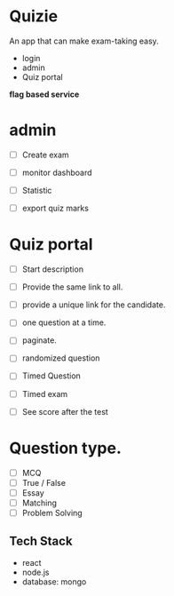 # Quizie
An app that can make exam-taking easy.


- login 
- admin 
- Quiz portal 


**flag based service**

# admin
- [ ] Create exam 
- [ ] monitor dashboard 
- [ ] Statistic 
- [ ] export quiz marks


# Quiz portal 
- [ ] Start  description 

- [ ] Provide the same link to all.
- [ ] provide a unique link for the candidate.

- [ ] one question at a time.
- [ ] paginate.

- [ ] randomized question

- [ ] Timed Question
- [ ] Timed exam

- [ ] See score after the test



# Question type.
- [ ] MCQ
- [ ] True / False 
- [ ] Essay 
- [ ] Matching   
- [ ] Problem Solving

## Tech Stack 
- react 
- node.js
- database: mongo 





